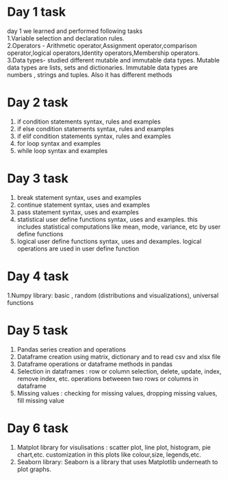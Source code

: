 # Day 1 task      
day 1 we learned and performed following tasks    
1.Variable selection and declaration rules.                    
2.Operators - Arithmetic operator,Assignment operator,comparison operator,logical operators,Identity operators,Membership operators.                
3.Data types- studied different mutable and immutable data types. Mutable data types are lists, sets and dictionaries. Immutable data types are numbers , strings and tuples. Also it has different methods                     

# Day 2 task     
1. if condition statements syntax, rules and examples          
2. if else condition statements syntax, rules and examples          
3. if elif condition statements syntax, rules and examples         
4. for loop syntax and examples
5. while loop syntax and examples

# Day 3 task         
1. break statement syntax, uses and examples          
2. continue statement syntax, uses and examples            
3. pass statement syntax, uses and examples                                
4. statistical user define functions syntax, uses and examples. this includes statistical computations like mean, mode, variance, etc by user define functions        
5. logical user define functions syntax, uses and dexamples. logical operations are used in user define function                         

# Day 4 task    
1.Numpy library: basic , random (distributions and visualizations), universal functions 

# Day 5 task
1. Pandas series creation and operations
2. Dataframe creation using matrix, dictionary and to read csv and xlsx file
3. Dataframe operations or dataframe methods in pandas
4. Selection in dataframes : row or column selection, delete, update, index, remove index, etc. operations betweeen two rows or columns in dataframe
5. Missing values : checking for missing values, dropping missing values, fill missing value

# Day 6 task
1. Matplot library for visulisations : scatter plot, line plot, histogram, pie chart,etc. customization in this plots like colour,size, legends,etc.
2. Seaborn library: Seaborn is a library that uses Matplotlib underneath to plot graphs.
